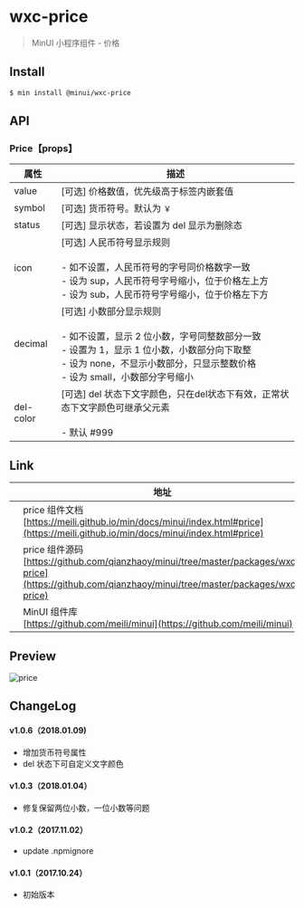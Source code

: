 # wxc-price

> MinUI 小程序组件 - 价格

## Install

``` bash
$ min install @minui/wxc-price
```

## API

### Price【props】

| 属性 | 描述 |
| --- | --- |
| value | [可选] 价格数值，优先级高于标签内嵌套值 |
| symbol | [可选] 货币符号。默认为 `￥` |
| status | [可选] 显示状态，若设置为 del 显示为删除态 |
| icon | [可选] 人民币符号显示规则 <br/><br/> - 如不设置，人民币符号的字号同价格数字一致 <br/> - 设为 sup，人民币符号字号缩小，位于价格左上方 <br/> - 设为 sub，人民币符号字号缩小，位于价格左下方 |
| decimal | [可选] 小数部分显示规则 <br/><br/> - 如不设置，显示 2 位小数，字号同整数部分一致 <br/> - 设置为 1，显示 1 位小数，小数部分向下取整 <br/> - 设为 none，不显示小数部分，只显示整数价格 <br/> - 设为 small，小数部分字号缩小|
| del-color | [可选] del 状态下文字颜色，只在del状态下有效，正常状态下文字颜色可继承父元素 <br/><br/> - 默认 #999|

## Link
||地址|
|--|---|
||price 组件文档 <br> [https://meili.github.io/min/docs/minui/index.html#price](https://meili.github.io/min/docs/minui/index.html#price)<br>|
||price 组件源码 <br> [https://github.com/qianzhaoy/minui/tree/master/packages/wxc-price](https://github.com/qianzhaoy/minui/tree/master/packages/wxc-price)<br>|
||MinUI 组件库 <br> [https://github.com/meili/minui](https://github.com/meili/minui) <br>|

## Preview
![price](https://s10.mogucdn.com/mlcdn/c45406/171107_2ihj6754hg63gahdhljb2c1hcdeg9_480x480.jpg_225x999.jpg)

##  ChangeLog

#### v1.0.6（2018.01.09)
- 增加货币符号属性
- del 状态下可自定义文字颜色

#### v1.0.3（2018.01.04）

- 修复保留两位小数，一位小数等问题

#### v1.0.2（2017.11.02）

- update .npmignore

#### v1.0.1（2017.10.24）

- 初始版本
